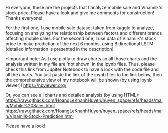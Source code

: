 Hi everyone, these are the projects that I analyze mobile sale and Vinamilk's stock price. Please have a look and give me comments for construction! Thanks everyone!

For the first one, I use mobile sale dataset taken from kaggle to analyze, focusing on analyzing the relationship between factors and different brands affecting mobile sales.
For the second one, I use data of Vinamilk's stock price to make prediction of the next 6 months, using Bidirectional LSTM (detailed information is presented in the description)


*Important note: As I use plotly to draw charts so all those charts and the analysis written in my file are 'not shown' in the ipynb files. Thus, please check this link from Jupiter Notebook to have a look with the code file and all the charts. 
You just paste the link of the ipynb files to the link below, then the comprehensive view of my notebook will be shown (by using ipynb viewer)! 
https://nbviewer.org/ 

Or, you can see all charts and detailed analysis (by using HTML): 
https://raw.githack.com/HoangLeKhanhHuyen/huyen_space/refs/heads/main/Mobile%20Sales.html
https://raw.githack.com/HoangLeKhanhHuyen/huyen_space/refs/heads/main/Vinamilk-Stock-Prediction.html

Please have a look!

